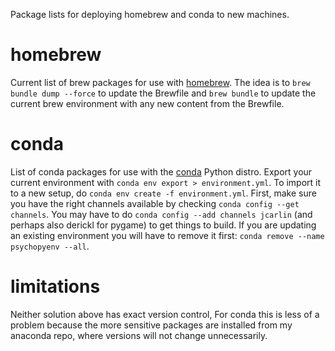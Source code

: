 Package lists for deploying homebrew and conda to new machines.

# homebrew
Current list of brew packages for use with
[homebrew](https://github.com/Homebrew/homebrew). The idea is to `brew
bundle dump --force` to update the Brewfile and `brew bundle` to update the
current brew environment with any new content from the Brewfile.

# conda
List of conda packages for use with the [conda](http://conda.pydata.org/docs/)
Python distro.  Export your current environment with `conda env export >
environment.yml`.  To import it to a new setup, do `conda env create -f
environment.yml`.  First, make sure you have the right channels available by
checking `conda config --get channels`. You may have to do `conda config --add
channels jcarlin` (and perhaps also derickl for pygame) to get things to build.
If you are updating an existing environment you will have to remove it first:
`conda remove --name psychopyenv --all`.

# limitations
Neither solution above has exact version control, For conda this is less of
a problem because the more sensitive packages are installed from my
anaconda repo, where versions will not change unnecessarily.
